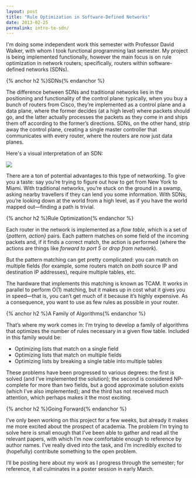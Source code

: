 ```yaml
---
layout: post
title: "Rule Optimization in Software-Defined Networks"
date: 2013-02-25
permalink: intro-to-sdn/
---
```


I'm doing some independent work this semester with Professor David Walker, with whom I took functional programming last semester. My project is being implemented functionally, however the main focus is on rule optimization in network routers; specifically, routers within software-defined networks (SDNs).

<!--break-->

{% anchor h2 %}SDNs{% endanchor %}

The difference between SDNs and traditional networks lies in the positioning and functionality of the control plane: typically, when you buy a bunch of routers from Cisco, they’re implemented as a control plane and a data plane, where the former decides (at a high level) where packets should go, and the latter actually processes the packets as they come in and ships them off according to the former’s directions. SDNs, on the other hand, strip away the control plane, creating a single master controller that communicates with every router, where the routers are now just data planes.

Here's a visual interpretation of an SDN:

<img class="center" src="http://media.tumblr.com/3acf47a5e76ec9ea710cd1abb36fdb4f/tumblr_inline_mis96lTFmK1qz4rgp.png">

There are a ton of potential advantages to this type of networking. To give you a taste: say you’re trying to figure out how to get from New York to Miami. With traditional networks, you’re stuck on the ground in a swamp, asking nearby travellers if they can lend you some information. With SDNs, you’re looking down at the world from a high level, as if you have the world mapped out—finding a path is trivial.

{% anchor h2 %}Rule Optimization{% endanchor %}

Each router in the network is implemented as a _flow table_, which is a set of {_pattern, action}_ pairs. Each pattern matches on some field of the incoming packets and, if it finds a correct match, the action is performed (where the actions are things like _forward to port 5_ or _drop from network_).

But the pattern matching can get pretty complicated: you can match on multiple fields (for example, some routers match on _both_ source IP and destination IP addresses), require multiple tables, etc.

The hardware that implements this matching is known as TCAM. It works in parallel to perform O(1) matching, but it makes up in cost what it gives you in speed—that is, you can’t get much of it because it’s highly expensive. As a consequence, you want to use as few rules as possible in your router.

{% anchor h2 %}A Family of Algorithms{% endanchor %}

That’s where my work comes in: I’m trying to develop a family of algorithms that optimizes the number of rules necessary in a given flow table. Included in this family would be:

* Optimizing lists that match on a single field
* Optimizing lists that match on multiple fields
* Optimizing lists by breaking a single table into multiple tables

These problems have been progressed to various degrees: the first is solved (and I’ve implemented the solution); the second is considered NP-complete for more than two fields, but a good approximate solution exists (which I’ve also implemented); and the third has not received much attention, which perhaps makes it the most exciting.

{% anchor h2 %}Going Forward{% endanchor %}

I’ve only been working on this project for a few weeks, but already it makes me more excited about the prospect of academia. The problem I’m trying to solve here is small enough that I’ve been able to gather and read all the relevant papers, with which I’m now comfortable enough to reference by author names. I’ve really dived into the task, and I’m incredibly excited to (hopefully) contribute something to the open problem.

I’ll be posting here about my work as I progress through the semester; for reference, it all culminates in a poster session in early March.
